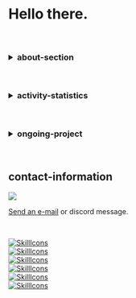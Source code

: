 # Hello there.

<br/>

<h3>
<details>
  <summary>about-section</summary>

<br>

- List: 0th
- List: 1st
- List: 2nd
- List: 3rd

</details>
</h3>

<br/>

<h3>
<details>
  <summary>activity-statistics</summary>
  
<br>

  <a href="#">[![github stats](https://github-readme-stats.vercel.app/api/top-langs/?username=Telecho&layout=compact&theme=noctis_minimus&count_private=true&hide_border=true)](https://github.com/Telecho)</a>
  <a href="#">[![github stats += 1](https://github-readme-stats.vercel.app/api?username=Telecho&theme=noctis_minimus&count_private=true&hide_border=true&line_height=20)](https://github.com/Telecho)</a>
</details>
</h3>

<br/>

<h3>
<details>
  <summary>ongoing-project</summary>

<br>

- {NAME}
- https://github.com/Telecho/Telecho

</details>
</h3>

<br/>

## contact-information

<img src="https://discord.c99.nl/widget/theme-1/1029294235544981596.png">

<a href = "mailto: techxlation@gmail.com">Send an e-mail</a> or discord message.<br/>

<br/>


[![SkillIcons](https://skillicons.dev/icons?i=html,css,dart,js,ts)](https://skillicons.dev)<br/>
[![SkillIcons](https://skillicons.dev/icons?i=go,php,py,ruby)](https://skillicons.dev)<br/>
[![SkillIcons](https://skillicons.dev/icons?i=bash,c,rust,wasm)](https://skillicons.dev)<br/>
[![SkillIcons](https://skillicons.dev/icons?i=mongodb,mysql,postgres,sqlite)](https://skillicons.dev)<br/>
[![SkillIcons](https://skillicons.dev/icons?i=bsd,linux)](https://skillicons.dev)<br/>
[![SkillIcons](https://skillicons.dev/icons?i=docker,git)](https://skillicons.dev)<br/>

<br/>

<!--

USERNAME/USERNAME is a ✨special✨ repository because its `README` (this markdown file) appears on one's GitHub profile page.

EOF-->
